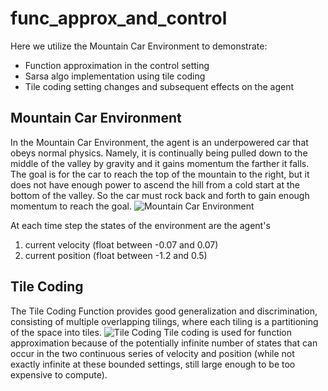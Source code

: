 # func_approx_and_control
Here we utilize the Mountain Car Environment to demonstrate:
- Function approximation in the control setting
- Sarsa algo implementation using tile coding
- Tile coding setting changes and subsequent effects on the agent

## Mountain Car Environment
In the Mountain Car Environment, the agent is an underpowered car that obeys normal physics. Namely, it is continually being pulled down to the middle of the valley by gravity and it gains momentum the farther it falls. The goal is for the car to reach the top of the mountain to the right, but it does not have enough power to ascend the hill from a cold start at the bottom of the valley. So the car must rock back and forth to gain enough momentum to reach the goal.
![Mountain Car Environment](https://www.researchgate.net/profile/Marek_Grzes/publication/45107500/figure/fig10/AS:652195724787716@1532506986446/The-mountain-car-task-Sutton-Barto-1998.png)

At each time step the states of the environment are the agent's
1. current velocity (float between -0.07 and 0.07)
2. current position (float between -1.2 and 0.5)


## Tile Coding
The Tile Coding Function provides good generalization and discrimination, consisting of multiple overlapping tilings, where each tiling is a partitioning of the space into tiles.
![Tile Coding](https://www.researchgate.net/profile/Florin_Leon/publication/265110533/figure/fig2/AS:392030699180047@1470478810724/Tile-coding-example.png)
Tile coding is used for function approximation because of the potentially infinite number of states that can occur in the two continuous series of velocity and position (while not exactly infinite at these bounded settings, still large enough to be too expensive to compute).
